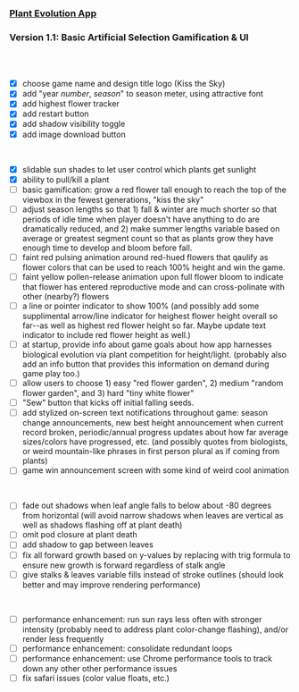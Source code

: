 ### [Plant Evolution App](https://github.com/matthewmain/plant_evolution_app) 
### Version 1.1: Basic Artificial Selection Gamification & UI

<br>
<br>

- [X] choose game name and design title logo (Kiss the Sky)
- [X] add "year _number_, _season_" to season meter, using attractive font
- [X] add highest flower tracker
- [X] add restart button
- [X] add shadow visibility toggle
- [X] add image download button

<br>

- [X] slidable sun shades to let user control which plants get sunlight
- [X] ability to pull/kill a plant
- [ ] basic gamification: grow a red flower tall enough to reach the top of the viewbox in the fewest generations, "kiss the sky"
- [ ] adjust season lengths so that 1) fall & winter are much shorter so that periods of idle time when player doesn't have anything to do are dramatically reduced, and 2) make summer lengths variable based on average or greatest segment count so that as plants grow they have enough time to develop and bloom before fall.
- [ ] faint red pulsing animation around red-hued flowers that qaulify as flower colors that can be used to reach 100% height and win the game.
- [ ] faint yellow pollen-release animation upon full flower bloom to indicate that flower has entered reproductive mode and can cross-polinate with other (nearby?) flowers
- [ ] a line or pointer indicator to show 100% (and possibly add some supplimental arrow/line indicator for heighest flower height overall so far--as well as highest red flower height so far. Maybe update text indicator to include red flower height as well.)
- [ ] at startup, provide info about game goals about how app harnesses biological evolution via plant competition for height/light. (probably also add an info button that provides this information on demand during game play too.)
- [ ] allow users to choose 1) easy "red flower garden", 2) medium "random flower garden", and 3) hard "tiny white flower"
- [ ] "Sew" button that kicks off initial falling seeds.
- [ ] add stylized on-screen text notifications throughout game: season change announcements, new best height announcement when current record broken, periodic/annual progress updates about how far average sizes/colors have progressed, etc. (and possibly quotes from biologists, or weird mountain-like phrases in first person plural as if coming from plants)
- [ ] game win announcement screen with some kind of weird cool animation

<br>

- [ ] fade out shadows when leaf angle falls to below about -80 degrees from horizontal (will avoid narrow shadows when leaves are vertical as well as shadows flashing off at plant death)
- [ ] omit pod closure at plant death
- [ ] add shadow to gap between leaves
- [ ] fix all forward growth based on y-values by replacing with trig formula to ensure new growth is forward regardless of stalk angle
- [ ] give stalks & leaves variable fills instead of stroke outlines (should look better and may improve rendering performance)

<br>

- [ ] performance enhancement: run sun rays less often with stronger intensity (probably need to address plant color-change flashing), and/or render less frequently
- [ ] performance enhancement: consolidate redundant loops
- [ ] performance enhancement: use Chrome performance tools to track down any other other performance issues
- [ ] fix safari issues (color value floats, etc.)
